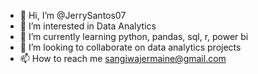 - 👋 Hi, I’m @JerrySantos07
- 👀 I’m interested in Data Analytics
- 🌱 I’m currently learning python, pandas, sql, r, power bi
- 💞️ I’m looking to collaborate on data analytics projects
- 📫 How to reach me sangiwajermaine@gmail.com

<!---
JerrySantos07/JerrySantos07 is a ✨ special ✨ repository because its `README.md` (this file) appears on your GitHub profile.
You can click the Preview link to take a look at your changes.
--->
